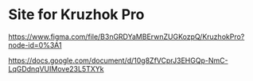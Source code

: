 # Site for Kruzhok Pro

https://www.figma.com/file/B3nGRDYaMBErwnZUGKozpQ/KruzhokPro?node-id=0%3A1

https://docs.google.com/document/d/10g8ZfVCprJ3EHGQp-NmC-LqGDdnqVUIMove23L5TXYk
